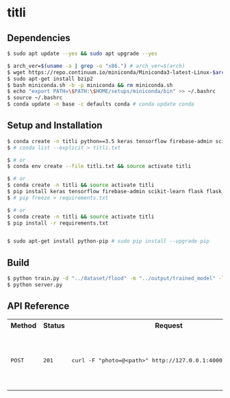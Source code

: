 # titli

## Dependencies
```bash
$ sudo apt update --yes && sudo apt upgrade --yes

$ arch_ver=$(uname -a | grep -o "x86.") # arch_ver=$(arch)
$ wget https://repo.continuum.io/miniconda/Miniconda3-latest-Linux-$arch_ver.sh -O miniconda.sh
$ sudo apt-get install bzip2
$ bash miniconda.sh -b -p miniconda && rm miniconda.sh
$ echo "export PATH=\$PATH:\$HOME/setups/miniconda/bin" >> ~/.bashrc
$ source ~/.bashrc
$ conda update -n base -c defaults conda # conda update conda
```

## Setup and Installation
```bash
$ conda create -n titli python==3.5 keras tensorflow firebase-admin scikit-learn flask flask_uploads && source activate titli
$ # conda list --explicit > titli.txt

$ # or
$ conda env create --file titli.txt && source activate titli

$ # or
$ conda create -n titli && source activate titli
$ pip install keras tensorflow firebase-admin scikit-learn flask flask_uploads
$ # pip freeze > requirements.txt

$ # or
$ conda create -n titli && source activate titli
$ pip install -r requirements.txt


$ sudo apt-get install python-pip # sudo pip install --upgrade pip
```

## Build
```bash
$ python train.py -d "../dataset/flood" -m "../output/trained_model" -l "../output/bin" -p "../output/plot"
$ python server.py

```
## API Reference
<table>
	<tr>
		<th>Method</th>
		<th>Status</th>
		<th>Request</th>
		<th>Response</th>
	</tr>
	<tr>
		<td><pre>POST</pre></td>
		<td><pre>201</pre></td>
		<td><pre>curl -F "photo=@&lt;path&gt;" http://127.0.0.1:4000/upload/&lt;uid&gt;</pre>
		</td>
		<td>
			<pre>
{
	"&lt;uid&gt;": {
		"img_label": "",
		"img_url": ""
	}
}
			</pre>
		</td>
	</tr>
</table>
